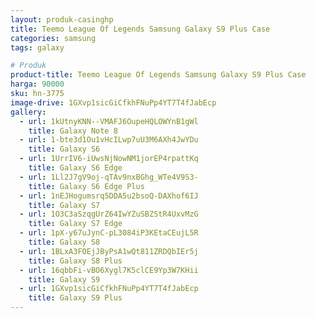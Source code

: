 ```yaml
---
layout: produk-casinghp
title: Teemo League Of Legends Samsung Galaxy S9 Plus Case
categories: samsung
tags: galaxy

# Produk
product-title: Teemo League Of Legends Samsung Galaxy S9 Plus Case
harga: 90000
sku: hn-3775
image-drive: 1GXvp1sicGiCfkhFNuPp4YT7T4fJabEcp
gallery:
  - url: 1kUtnyKNN--VMAFJ6OupeHQLOWYnB1gWl
    title: Galaxy Note 8
  - url: 1-bte3d1Ou1vHcILwp7uU3M6AXh4JwYDu
    title: Galaxy S6
  - url: 1UrrIV6-iUwsNjNowNM1jorEP4rpattKq
    title: Galaxy S6 Edge
  - url: 1Ll2J7gV9oj-qTAv9nxBGhg_WTe4V9S3-
    title: Galaxy S6 Edge Plus
  - url: 1nEJHogumsrq5DDA5u2bsoQ-DAXhof6IJ
    title: Galaxy S7
  - url: 1O3C3aSzqgUrZ64IwYZuSBZStR4UxvMzG
    title: Galaxy S7 Edge
  - url: 1pX-y67uJynC-pL3084iP3KEtaCEujL5R
    title: Galaxy S8
  - url: 1BLxA3FOEjJByPsA1wQt811ZRDQbIEr5j
    title: Galaxy S8 Plus
  - url: 16qbbFi-vBO6Xygl7K5clCE9Yp3W7KHii
    title: Galaxy S9
  - url: 1GXvp1sicGiCfkhFNuPp4YT7T4fJabEcp
    title: Galaxy S9 Plus
---
```

